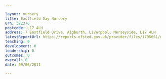 ```yaml
---

layout: nursery
title: Eastfield Day Nursery
urn: 322376
postcode: L17 4LH
address: 7 Eastfield Drive, Aigburth, Liverpool, Merseyside, L17 4LH
latestReportUrl: https://reports.ofsted.gov.uk/provider/files/1795661/urn/322376.pdf
teaching: 0
development: 0
leadership: 0
outcomes: 0
overall: 0
date: 09/06/2011

---
```

